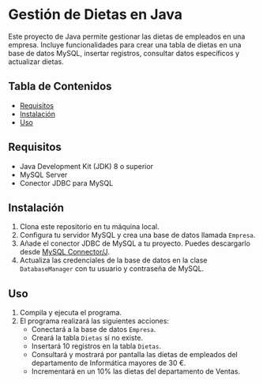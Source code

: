 # Gestión de Dietas en Java

Este proyecto de Java permite gestionar las dietas de empleados en una empresa. Incluye funcionalidades para crear una tabla de dietas en una base de datos MySQL, insertar registros, consultar datos específicos y actualizar dietas.

## Tabla de Contenidos

- [Requisitos](#requisitos)
- [Instalación](#instalación)
- [Uso](#uso)

## Requisitos

- Java Development Kit (JDK) 8 o superior
- MySQL Server
- Conector JDBC para MySQL

## Instalación

1. Clona este repositorio en tu máquina local.
2. Configura tu servidor MySQL y crea una base de datos llamada `Empresa`.
3. Añade el conector JDBC de MySQL a tu proyecto. Puedes descargarlo desde [MySQL Connector/J](https://dev.mysql.com/downloads/connector/j/).
4. Actualiza las credenciales de la base de datos en la clase `DatabaseManager` con tu usuario y contraseña de MySQL.

## Uso

1. Compila y ejecuta el programa.
2. El programa realizará las siguientes acciones:
    - Conectará a la base de datos `Empresa`.
    - Creará la tabla `Dietas` si no existe.
    - Insertará 10 registros en la tabla `Dietas`.
    - Consultará y mostrará por pantalla las dietas de empleados del departamento de Informática mayores de 30 €.
    - Incrementará en un 10% las dietas del departamento de Ventas.


